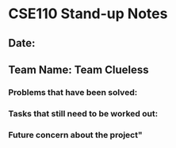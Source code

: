 # CSE110 Stand-up Notes

## Date:
## Team Name: Team Clueless


### Problems that have been solved: 


### Tasks that still need to be worked out: 

### Future concern about the project"
  
